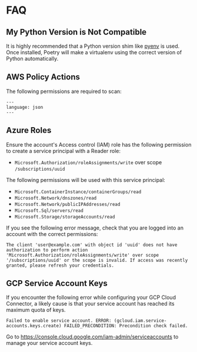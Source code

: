 # FAQ

## My Python Version is Not Compatible

It is highly recommended that a Python version shim like
[pyenv][pyenv-install] is used.
Once installed, Poetry will make a virtualenv using the
correct version of Python automatically.

## AWS Policy Actions

The following permissions are required to scan:

```{literalinclude} ../templates/aws/iam_least_privilege_policy.json
---
language: json
---
```

## Azure Roles

Ensure the account's Access control (IAM) role has the following permission to
create a service principal with a Reader role:

- `Microsoft.Authorization/roleAssignments/write` over scope `/subscriptions/uuid`

The following permissions will be used with this service principal:

- `Microsoft.ContainerInstance/containerGroups/read`
- `Microsoft.Network/dnszones/read`
- `Microsoft.Network/publicIPAddresses/read`
- `Microsoft.Sql/servers/read`
- `Microsoft.Storage/storageAccounts/read`

If you see the following error message, check that you are logged into an
account with the correct permissions:

<!-- markdownlint-disable MD013 -->
```{code-block}
The client 'user@example.com' with object id 'uuid' does not have authorization to perform action 'Microsoft.Authorization/roleAssignments/write' over scope '/subscriptions/uuid' or the scope is invalid. If access was recently granted, please refresh your credentials.
```
<!-- markdownlint-enable MD013 -->

## GCP Service Account Keys

If you encounter the following error while configuring your GCP Cloud Connector,
a likely cause is that your service account has reached its maximum quota of keys.

<!-- markdownlint-disable MD013 -->
```{code-block}
Failed to enable service account. ERROR: (gcloud.iam.service-accounts.keys.create) FAILED_PRECONDITION: Precondition check failed.
```
<!-- markdownlint-enable MD013 -->

Go to <https://console.cloud.google.com/iam-admin/serviceaccounts> to manage
your service account keys.

<!-- References -->
[pyenv-install]: https://github.com/pyenv/pyenv#installation
